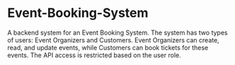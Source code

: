 # Event-Booking-System
A backend system for an Event Booking System.  The system has two types of users: Event Organizers and Customers.  Event Organizers can create, read, and update events, while Customers can book tickets for these events.  The API access is restricted based on the user role.

